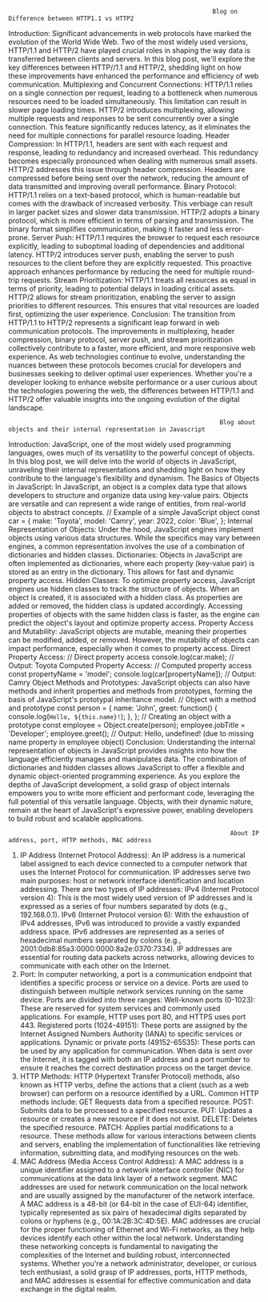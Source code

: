                                                              Blog on Difference between HTTP1.1 vs HTTP2
Introduction:
Significant advancements in web protocols have marked the evolution of the World Wide Web. Two of the most widely used versions, HTTP/1.1 and HTTP/2 have played crucial roles in shaping the way data is transferred between clients and servers. In this blog post, we'll explore the key differences between HTTP//1.1 and HTTP/2, shedding light on how these improvements have enhanced the performance and efficiency of web communication.
Multiplexing and Concurrent Connections:
HTTP/1.1 relies on a single connection per request, leading to a bottleneck when numerous resources need to be loaded simultaneously. This limitation can result in slower page loading times.
HTTP/2 introduces multiplexing, allowing multiple requests and responses to be sent concurrently over a single connection. This feature significantly reduces latency, as it eliminates the need for multiple connections for parallel resource loading.
Header Compression:
In HTTP/1.1, headers are sent with each request and response, leading to redundancy and increased overhead. This redundancy becomes especially pronounced when dealing with numerous small assets.
HTTP/2 addresses this issue through header compression. Headers are compressed before being sent over the network, reducing the amount of data transmitted and improving overall performance.
Binary Protocol:
HTTP/1.1 relies on a text-based protocol, which is human-readable but comes with the drawback of increased verbosity. This verbiage can result in larger packet sizes and slower data transmission.
HTTP/2 adopts a binary protocol, which is more efficient in terms of parsing and transmission. The binary format simplifies communication, making it faster and less error-prone.
Server Push:
HTTP/1.1 requires the browser to request each resource explicitly, leading to suboptimal loading of dependencies and additional latency.
HTTP/2 introduces server push, enabling the server to push resources to the client before they are explicitly requested. This proactive approach enhances performance by reducing the need for multiple round-trip requests.
Stream Prioritization:
HTTP/1.1 treats all resources as equal in terms of priority, leading to potential delays in loading critical assets.
HTTP/2 allows for stream prioritization, enabling the server to assign priorities to different resources. This ensures that vital resources are loaded first, optimizing the user experience.
Conclusion:
The transition from HTTP/1.1 to HTTP/2 represents a significant leap forward in web communication protocols. The improvements in multiplexing, header compression, binary protocol, server push, and stream prioritization collectively contribute to a faster, more efficient, and more responsive web experience. As web technologies continue to evolve, understanding the nuances between these protocols becomes crucial for developers and businesses seeking to deliver optimal user experiences. Whether you're a developer looking to enhance website performance or a user curious about the technologies powering the web, the differences between HTTP/1.1 and HTTP/2 offer valuable insights into the ongoing evolution of the digital landscape.


                                                               Blog about objects and their internal representation in Javascript
Introduction:
JavaScript, one of the most widely used programming languages, owes much of its versatility to the powerful concept of objects. In this blog post, we will delve into the world of objects in JavaScript, unraveling their internal representations and shedding light on how they contribute to the language's flexibility and dynamism.
The Basics of Objects in JavaScript:
In JavaScript, an object is a complex data type that allows developers to structure and organize data using key-value pairs. Objects are versatile and can represent a wide range of entities, from real-world objects to abstract concepts.
// Example of a simple JavaScript object
const car = {
  make: 'Toyota',
  model: 'Camry',
  year: 2022,
  color: 'Blue',
};
Internal Representation of Objects:
Under the hood, JavaScript engines implement objects using various data structures. While the specifics may vary between engines, a common representation involves the use of a combination of dictionaries and hidden classes.
Dictionaries:
Objects in JavaScript are often implemented as dictionaries, where each property (key-value pair) is stored as an entry in the dictionary. This allows for fast and dynamic property access.
Hidden Classes:
To optimize property access, JavaScript engines use hidden classes to track the structure of objects. When an object is created, it is associated with a hidden class. As properties are added or removed, the hidden class is updated accordingly.
Accessing properties of objects with the same hidden class is faster, as the engine can predict the object's layout and optimize property access.
Property Access and Mutability:
JavaScript objects are mutable, meaning their properties can be modified, added, or removed. However, the mutability of objects can impact performance, especially when it comes to property access.
Direct Property Access:
// Direct property access
console.log(car.make); // Output: Toyota
Computed Property Access:
// Computed property access
const propertyName = 'model';
console.log(car[propertyName]); // Output: Camry
Object Methods and Prototypes:
JavaScript objects can also have methods and inherit properties and methods from prototypes, forming the basis of JavaScript's prototypal inheritance model.
// Object with a method and prototype
const person = {
  name: 'John',
  greet: function() {
    console.log(`Hello, ${this.name}!`);
  },
};
// Creating an object with a prototype
const employee = Object.create(person);
employee.jobTitle = 'Developer';
employee.greet(); // Output: Hello, undefined! (due to missing name property in employee object)
Conclusion:
Understanding the internal representation of objects in JavaScript provides insights into how the language efficiently manages and manipulates data. The combination of dictionaries and hidden classes allows JavaScript to offer a flexible and dynamic object-oriented programming experience. As you explore the depths of JavaScript development, a solid grasp of object internals empowers you to write more efficient and performant code, leveraging the full potential of this versatile language. Objects, with their dynamic nature, remain at the heart of JavaScript's expressive power, enabling developers to build robust and scalable applications.

                                                                  About IP address, port, HTTP methods, MAC address
1. IP Address (Internet Protocol Address):
An IP address is a numerical label assigned to each device connected to a computer network that uses the Internet Protocol for communication. IP addresses serve two main purposes: host or network interface identification and location addressing. There are two types of IP addresses:
IPv4 (Internet Protocol version 4): This is the most widely used version of IP addresses and is expressed as a series of four numbers separated by dots (e.g., 192.168.0.1).
IPv6 (Internet Protocol version 6): With the exhaustion of IPv4 addresses, IPv6 was introduced to provide a vastly expanded address space. IPv6 addresses are represented as a series of hexadecimal numbers separated by colons (e.g., 2001:0db8:85a3:0000:0000:8a2e:0370:7334).
IP addresses are essential for routing data packets across networks, allowing devices to communicate with each other on the Internet.
2. Port:
In computer networking, a port is a communication endpoint that identifies a specific process or service on a device. Ports are used to distinguish between multiple network services running on the same device. Ports are divided into three ranges:
Well-known ports (0-1023): These are reserved for system services and commonly used applications. For example, HTTP uses port 80, and HTTPS uses port 443.
Registered ports (1024-49151): These ports are assigned by the Internet Assigned Numbers Authority (IANA) to specific services or applications.
Dynamic or private ports (49152-65535): These ports can be used by any application for communication.
When data is sent over the Internet, it is tagged with both an IP address and a port number to ensure it reaches the correct destination process on the target device.
3. HTTP Methods:
HTTP (Hypertext Transfer Protocol) methods, also known as HTTP verbs, define the actions that a client (such as a web browser) can perform on a resource identified by a URL. Common HTTP methods include:
GET Requests data from a specified resource.
POST: Submits data to be processed to a specified resource.
PUT: Updates a resource or creates a new resource if it does not exist.
DELETE: Deletes the specified resource.
PATCH: Applies partial modifications to a resource.
These methods allow for various interactions between clients and servers, enabling the implementation of functionalities like retrieving information, submitting data, and modifying resources on the web.
4. MAC Address (Media Access Control Address):
A MAC address is a unique identifier assigned to a network interface controller (NIC) for communications at the data link layer of a network segment. MAC addresses are used for network communication on the local network and are usually assigned by the manufacturer of the network interface.
A MAC address is a 48-bit (or 64-bit in the case of EUI-64) identifier, typically represented as six pairs of hexadecimal digits separated by colons or hyphens (e.g., 00:1A:2B:3C:4D:5E). MAC addresses are crucial for the proper functioning of Ethernet and Wi-Fi networks, as they help devices identify each other within the local network.
Understanding these networking concepts is fundamental to navigating the complexities of the Internet and building robust, interconnected systems. Whether you're a network administrator, developer, or curious tech enthusiast, a solid grasp of IP addresses, ports, HTTP methods, and MAC addresses is essential for effective communication and data exchange in the digital realm.
